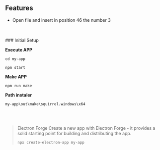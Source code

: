 ## Features
- Open file and insert in position 46 the number 3
<br>
<br>
### Initial Setup

**Execute APP**

`cd my-app`

`npm start`

**Make APP**

`npm run make`

**Path instaler**

`my-app\out\make\squirrel.windows\x64`



<br>
<br>

> Electron Forge
> Create a new app with Electron Forge - it provides a solid starting point for building and distributing the app.
>
>`npx create-electron-app my-app`